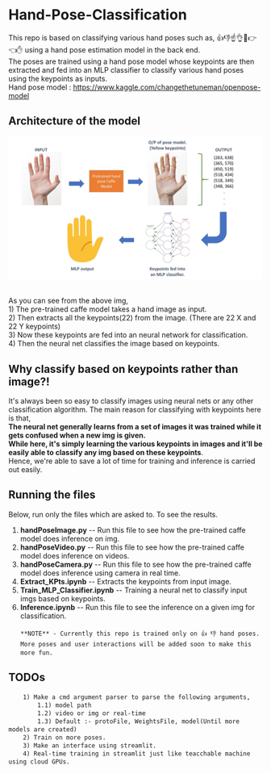 # Hand-Pose-Classification

This repo is based on classifying various hand poses such as, 👍👎☝👌👊👉👈✋ using a hand pose estimation model in the back end.<br>
The poses are trained using a hand pose model whose keypoints are then extracted and fed into an MLP classifier to classify various hand poses using the keypoints as inputs. <br>
Hand pose model : https://www.kaggle.com/changethetuneman/openpose-model

## Architecture of the model
<img src="https://github.com/AdityaNikhil/Hand-Pose-Classification/blob/master/Model_arch.jpg" width=800 /> ![]()

As you can see from the above img,<br>
    1) The pre-trained caffe model takes a hand image as input. <br>
    2) Then extracts all the keypoints(22) from the image. (There are 22 X and 22 Y keypoints)<br>
    3) Now these keypoints are fed into an neural network for classification.<br>
    4) Then the neural net classifies the image based on keypoints.
    
## Why classify based on keypoints rather than image?!
It's always been so easy to classify images using neural nets or any other classification algorithm. The main reason for classifying with keypoints here is that,<br>
**The neural net generally learns from a set of images it was trained while it gets confused when a new img is given.<br> 
While here, it's simply learning the various keypoints in images and it'll be easily able to classify any img based on these keypoints**. <br> Hence,
we're able to save a lot of time for training and inference is carried out easily.

## Running the files
Below, run only the files which are asked to. To see the results.<br>

1) **handPoseImage.py** -- Run this file to see how the pre-trained caffe model does inference on img. <br>
2) **handPoseVideo.py** -- Run this file to see how the pre-trained caffe model does inference on videos. <br>
3) **handPoseCamera.py** -- Run this file to see how the pre-trained caffe model does inference using camera in real time. <br>
4) **Extract_KPts.ipynb** -- Extracts the keypoints from input image.<br>
5) **Train_MLP_Classifier.ipynb** -- Training a neural net to classify input imgs based on keypoints. <br>
6) **Inference.ipynb** -- Run this file to see the inference on a given img for classification.<br><br>
`**NOTE** - Currently this repo is trained only on 👍 👎 hand poses. More poses and user interactions will be added soon to make this more fun. `

## TODOs
        1) Make a cmd argument parser to parse the following arguments,
            1.1) model path
            1.2) video or img or real-time
            1.3) Default :- protoFile, WeightsFile, model(Until more models are created)
        2) Train on more poses.
        3) Make an interface using streamlit.
        4) Real-time training in streamlit just like teacchable machine using cloud GPUs.
